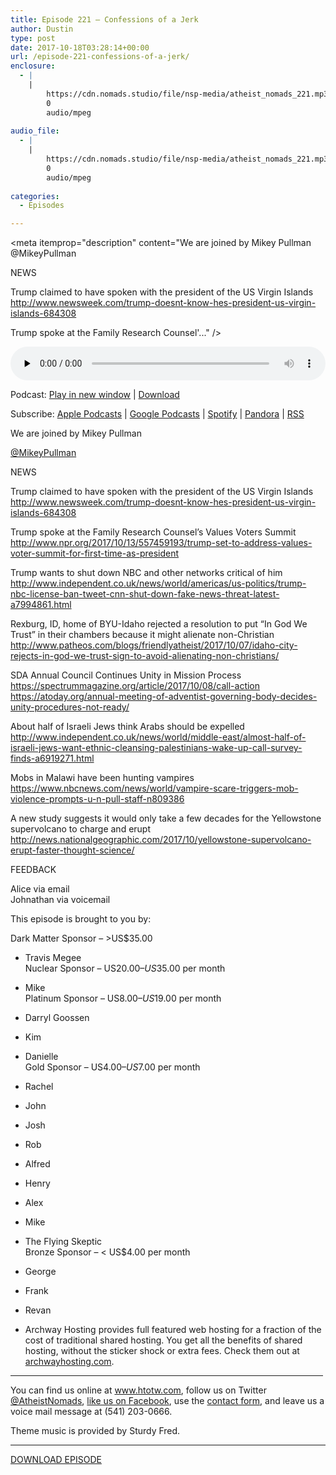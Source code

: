 ```yaml
---
title: Episode 221 – Confessions of a Jerk
author: Dustin
type: post
date: 2017-10-18T03:28:14+00:00
url: /episode-221-confessions-of-a-jerk/
enclosure:
  - |
    |
        https://cdn.nomads.studio/file/nsp-media/atheist_nomads_221.mp3
        0
        audio/mpeg
        
audio_file:
  - |
    |
        https://cdn.nomads.studio/file/nsp-media/atheist_nomads_221.mp3
        0
        audio/mpeg
        
categories:
  - Episodes

---
```

<div itemscope itemtype="http://schema.org/AudioObject">
  <meta itemprop="name" content="Episode 221 &#8211; Confessions of a Jerk" />
  
  <meta itemprop="uploadDate" content="2017-10-17T21:28:14-06:00" />
  
  <meta itemprop="encodingFormat" content="audio/mpeg" />
  
  <meta itemprop="description" content="We are joined by Mikey Pullman @MikeyPullman

NEWS

Trump claimed to have spoken with the president of the US Virgin Islands
http://www.newsweek.com/trump-doesnt-know-hes-president-us-virgin-islands-684308

Trump spoke at the Family Research Counsel'..." />
  
  <meta itemprop="contentUrl" content="https://dts.podtrac.com/redirect.mp3/cdn.nomads.studio/file/nsp-media/atheist_nomads_221.mp3" />
  </p> 
  
  <div class="powerpress_player" id="powerpress_player_8484">
    <audio class="wp-audio-shortcode" id="audio-1641-228" preload="none" style="width: 100%;" controls="controls"><source type="audio/mpeg" src="https://dts.podtrac.com/redirect.mp3/cdn.nomads.studio/file/nsp-media/atheist_nomads_221.mp3?_=228" /><a href="https://dts.podtrac.com/redirect.mp3/cdn.nomads.studio/file/nsp-media/atheist_nomads_221.mp3">https://dts.podtrac.com/redirect.mp3/cdn.nomads.studio/file/nsp-media/atheist_nomads_221.mp3</a></audio>
  </div>
</div>

<p class="powerpress_links powerpress_links_mp3">
  Podcast: <a href="https://dts.podtrac.com/redirect.mp3/cdn.nomads.studio/file/nsp-media/atheist_nomads_221.mp3" class="powerpress_link_pinw" target="_blank" title="Play in new window" onclick="return powerpress_pinw('https://htotw.com/?powerpress_pinw=1641-podcast');" rel="nofollow">Play in new window</a> | <a href="https://dts.podtrac.com/redirect.mp3/cdn.nomads.studio/file/nsp-media/atheist_nomads_221.mp3" class="powerpress_link_d" title="Download" rel="nofollow" download="atheist_nomads_221.mp3">Download</a>
</p>

<p class="powerpress_links powerpress_subscribe_links">
  Subscribe: <a href="https://podcasts.apple.com/us/podcast/humanists-take-on-the-world/id530050098?mt=2&ls=1" class="powerpress_link_subscribe powerpress_link_subscribe_itunes" target="_blank" title="Subscribe on Apple Podcasts" rel="nofollow">Apple Podcasts</a> | <a href="https://www.google.com/podcasts?feed=aHR0cDovL2F0aGVpc3Rub21hZHMubGlic3luLmNvbS9yc3M%3D" class="powerpress_link_subscribe powerpress_link_subscribe_googleplay" target="_blank" title="Subscribe on Google Podcasts" rel="nofollow">Google Podcasts</a> | <a href="https://open.spotify.com/show/3LzK2xZGike6Tc1GEMtMbr?si=LieN9SNuTpq96smuaUsH8A" class="powerpress_link_subscribe powerpress_link_subscribe_spotify" target="_blank" title="Subscribe on Spotify" rel="nofollow">Spotify</a> | <a href="https://www.pandora.com/podcast/atheist-nomads/PC:10122?corr=62071012&part=ug" class="powerpress_link_subscribe powerpress_link_subscribe_pandora" target="_blank" title="Subscribe on Pandora" rel="nofollow">Pandora</a> | <a href="https://htotw.com/feed/podcast/" class="powerpress_link_subscribe powerpress_link_subscribe_rss" target="_blank" title="Subscribe via RSS" rel="nofollow">RSS</a>
</p>

<center>
</center>We are joined by Mikey Pullman 

[@MikeyPullman][1]

NEWS

Trump claimed to have spoken with the president of the US Virgin Islands  
<http://www.newsweek.com/trump-doesnt-know-hes-president-us-virgin-islands-684308>

Trump spoke at the Family Research Counsel&#8217;s Values Voters Summit  
 <http://www.npr.org/2017/10/13/557459193/trump-set-to-address-values-voter-summit-for-first-time-as-president>

Trump wants to shut down NBC and other networks critical of him  
 <http://www.independent.co.uk/news/world/americas/us-politics/trump-nbc-license-ban-tweet-cnn-shut-down-fake-news-threat-latest-a7994861.html>

Rexburg, ID, home of BYU-Idaho rejected a resolution to put &#8220;In God We Trust&#8221; in their chambers because it might alienate non-Christian  
 <http://www.patheos.com/blogs/friendlyatheist/2017/10/07/idaho-city-rejects-in-god-we-trust-sign-to-avoid-alienating-non-christians/>

SDA Annual Council Continues Unity in Mission Process  
 <https://spectrummagazine.org/article/2017/10/08/call-action>  
 <https://atoday.org/annual-meeting-of-adventist-governing-body-decides-unity-procedures-not-ready/>

About half of Israeli Jews think Arabs should be expelled  
 <http://www.independent.co.uk/news/world/middle-east/almost-half-of-israeli-jews-want-ethnic-cleansing-palestinians-wake-up-call-survey-finds-a6919271.html>

Mobs in Malawi have been hunting vampires  
<https://www.nbcnews.com/news/world/vampire-scare-triggers-mob-violence-prompts-u-n-pull-staff-n809386>

A new study suggests it would only take a few decades for the Yellowstone supervolcano to charge and erupt  
 <http://news.nationalgeographic.com/2017/10/yellowstone-supervolcano-erupt-faster-thought-science/>

FEEDBACK

Alice via email  
Johnathan via voicemail

This episode is brought to you by:

Dark Matter Sponsor – >US$35.00  
* Travis Megee  
Nuclear Sponsor – US$20.00 – US$35.00 per month  
* Mike  
Platinum Sponsor – US$8.00 – US$19.00 per month  
* Darryl Goossen  
* Kim  
* Danielle  
Gold Sponsor – US$4.00 – US$7.00 per month  
* Rachel  
* John  
* Josh  
* Rob  
* Alfred  
* Henry  
* Alex  
* Mike  
* The Flying Skeptic  
Bronze Sponsor – < US$4.00 per month  
* George  
* Frank  
* Revan

* Archway Hosting provides full featured web hosting for a fraction of the cost of traditional shared hosting. You get all the benefits of shared hosting, without the sticker shock or extra fees. Check them out at <a href="http://archwayhosting.com/" target="_blank" rel="noopener">archwayhosting.com</a>.

<hr width="500" />

You can find us online at <a href="https://www.htotw.com/" target="_blank" rel="noopener">www.htotw.com</a>, follow us on Twitter <a href="https://htotw.com/twitter" target="_blank" rel="noopener">@AtheistNomads</a>, <a href="https://htotw.com/facebook" target="_blank" rel="noopener">like us on Facebook</a>, use the [contact form](https://htotw.com/contact), and leave us a voice mail message at (541) 203-0666.

Theme music is provided by Sturdy Fred.

<hr width="”500”" />

[DOWNLOAD EPISODE][2]

 [1]: https://twitter.com/mikeypullman
 [2]: https://dts.podtrac.com/redirect.mp3/cdn.nomads.studio/file/nsp-media/atheist_nomads_221.mp3